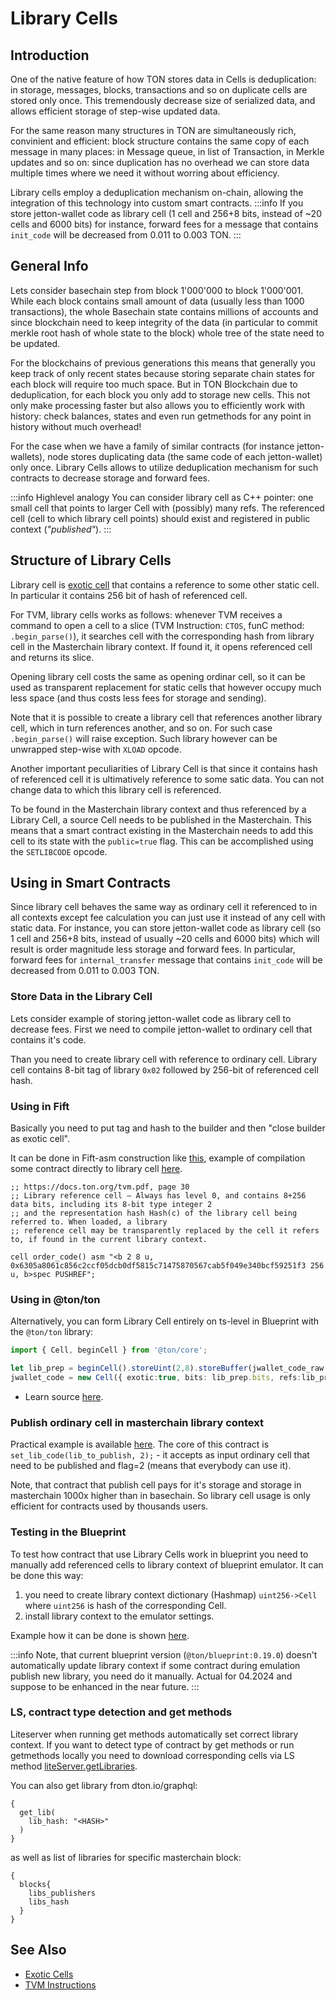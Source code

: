 # Library Cells

## Introduction 
One of the native feature of how TON stores data in Cells is deduplication: in storage, messages, blocks, transactions and so on duplicate cells are stored only once. This tremendously decrease size of serialized data, and allows efficient storage of step-wise updated data.

For the same reason many structures in TON are simultaneously rich, convinient and efficient: block structure contains the same copy of each message in many places: in Message queue, in list of Transaction, in Merkle updates and so on: since duplication has no overhead we can store data multiple times where we need it without worring about efficiency.

Library cells employ a deduplication mechanism on-chain, allowing the integration of this technology into custom smart contracts.
:::info
If you store jetton-wallet code as library cell (1 cell and 256+8 bits, instead of ~20 cells and 6000 bits) for instance, forward fees for a message that contains `init_code` will be decreased from 0.011 to 0.003 TON.
:::

## General Info

Lets consider basechain step from block 1'000'000 to block 1'000'001. While each block contains small amount of data (usually less than 1000 transactions), the whole Basechain state contains millions of accounts and since blockchain need to keep integrity of the data (in particular to commit merkle root hash of whole state to the block) whole tree of the state need to be updated. 

For the blockchains of previous generations this means that generally you keep track of only recent states because storing separate chain states for each block will require too much space. But in TON Blockchain due to deduplication, for each block you only add to storage new cells. This not only make processing faster but also allows you to efficiently work with history: check balances, states and even run getmethods for any point in history without much overhead!

For the case when we have a family of similar contracts (for instance jetton-wallets), node stores duplicating data (the same code of each jetton-wallet) only once. Library Cells allows to utilize deduplication mechanism for such contracts to decrease storage and forward fees. 

:::info Highlevel analogy
You can consider library cell as C++ pointer: one small cell that points to larger Cell with (possibly) many refs. The referenced cell (cell to which library cell points) should exist and registered in public context (_"published"_).
:::

## Structure of Library Cells

Library cell is [exotic cell](/develop/data-formats/exotic-cells) that contains a reference to some other static cell. In particular it contains 256 bit of hash of referenced cell. 

For TVM, library cells works as follows: whenever TVM receives a command to open a cell to a slice (TVM Instruction: `CTOS`, funC method: `.begin_parse()`), it searches cell with the corresponding hash from library cell in the Masterchain library context. If found it, it opens referenced cell and returns its slice. 

Opening library cell costs the same as opening ordinar cell, so it can be used as transparent replacement for static cells that however occupy much less space (and thus costs less fees for storage and sending).

Note that it is possible to create a library cell that references another library cell, which in turn references another, and so on. For such case `.begin_parse()` will raise exception. Such library however can be unwrapped step-wise with `XLOAD` opcode.

Another important peculiarities of Library Cell is that since it contains hash of referenced cell it is ultimatively reference to some satic data. You can not change data to which this library cell is referenced.

To be found in the Masterchain library context and thus referenced by a Library Cell, a source Cell needs to be published in the Masterchain.  This means that a smart contract existing in the Masterchain needs to add this cell to its state with the `public=true` flag. This can be accomplished using the `SETLIBCODE` opcode. 

## Using in Smart Contracts

Since library cell behaves the same way as ordinary cell it referenced to in all contexts except fee calculation you can just use it instead of any cell with static data. For instance, you can store jetton-wallet code as library cell (so 1 cell and 256+8 bits, instead of usually ~20 cells and 6000 bits) which will result is order magnitude less storage and forward fees. In particular, forward fees for `internal_transfer` message that contains `init_code` will be decreased from 0.011 to 0.003 TON.

### Store Data in the Library Cell
Lets consider example of storing jetton-wallet code as library cell to decrease fees. First we need to compile jetton-wallet to ordinary cell that contains it's code.

Than you need to create library cell with reference to ordinary cell. Library cell contains 8-bit tag of library `0x02` followed by 256-bit of referenced cell hash.

### Using in Fift
Basically you need to put tag and hash to the builder and then "close builder as exotic cell".

It can be done in Fift-asm construction like [this](https://github.com/ton-blockchain/multisig-contract-v2/blob/master/contracts/auto/order_code.func), example of compilation some contract directly to library cell [here](https://github.com/ton-blockchain/multisig-contract-v2/blob/master/wrappers/Order.compile.ts).

```fift
;; https://docs.ton.org/tvm.pdf, page 30
;; Library reference cell — Always has level 0, and contains 8+256 data bits, including its 8-bit type integer 2 
;; and the representation hash Hash(c) of the library cell being referred to. When loaded, a library
;; reference cell may be transparently replaced by the cell it refers to, if found in the current library context.

cell order_code() asm "<b 2 8 u, 0x6305a8061c856c2ccf05dcb0df5815c71475870567cab5f049e340bcf59251f3 256 u, b>spec PUSHREF";
```
### Using in @ton/ton
Alternatively, you can form Library Cell entirely on ts-level in Blueprint with the `@ton/ton` library:  

```ts
import { Cell, beginCell } from '@ton/core';

let lib_prep = beginCell().storeUint(2,8).storeBuffer(jwallet_code_raw.hash()).endCell();
jwallet_code = new Cell({ exotic:true, bits: lib_prep.bits, refs:lib_prep.refs});
```

* Learn source [here](https://github.com/ton-blockchain/stablecoin-contract/blob/de08b905214eb253d27009db6a124fd1feadbf72/sandbox_tests/JettonWallet.spec.ts#L104C1-L105C90).

### Publish ordinary cell in masterchain library context
Practical example is available [here](https://github.com/ton-blockchain/multisig-contract-v2/blob/master/contracts/helper/librarian.func). The core of this contract is `set_lib_code(lib_to_publish, 2);` - it accepts as input ordinary cell that need to be published and flag=2 (means that everybody can use it).

Note, that contract that publish cell pays for it's storage and storage in masterchain 1000x higher than in basechain. So library cell usage is only efficient for contracts used by thousands users.

### Testing in the Blueprint

To test how contract that use Library Cells work in blueprint you need to manually add referenced cells to library context of blueprint emulator. It can be done this way:
1) you need to create library context dictionary (Hashmap) `uint256->Cell` where `uint256` is hash of the corresponding Cell.
2) install library context to the emulator settings.

Example how it can be done is shown [here](https://github.com/ton-blockchain/stablecoin-contract/blob/de08b905214eb253d27009db6a124fd1feadbf72/sandbox_tests/JettonWallet.spec.ts#L100C9-L103C32).

:::info
Note, that current blueprint version (`@ton/blueprint:0.19.0`) doesn't automatically update library context if some contract during emulation publish new library, you need do it manually.
Actual for 04.2024 and suppose to be enhanced in the near future.
:::



### LS, contract type detection and get methods
Liteserver when running get methods automatically set correct library context. If you want to detect type of contract by get methods or run getmethods locally you need to download corresponding cells via LS method [liteServer.getLibraries](https://github.com/ton-blockchain/ton/blob/master/tl/generate/scheme/lite_api.tl#L85).

You can also get library from dton.io/graphql:
```
{
  get_lib(
    lib_hash: "<HASH>"
  )
}
```
as well as list of libraries for specific masterchain block:
```
{
  blocks{
    libs_publishers
    libs_hash
  }
}
```

## See Also

* [Exotic Cells](/develop/data-formats/exotic-cells) 
* [TVM Instructions](/learn/tvm-instructions/instructions)


